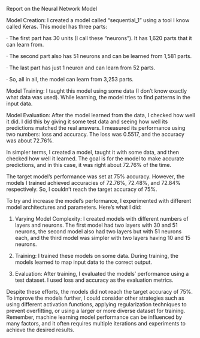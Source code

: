Report on the Neural Network Model

Model Creation: I created a model called “sequential_1” using a tool I know called Keras. This model has three parts:

· The first part has 30 units (I call these “neurons”). It has 1,620 parts that it can learn from.

· The second part also has 51 neurons and can be learned from 1,581 parts.

· The last part has just 1 neuron and can learn from 52 parts.

· So, all in all, the model can learn from 3,253 parts.

Model Training: I taught this model using some data (I don’t know exactly what data was used). While learning, the model tries to find patterns in the input data.

Model Evaluation: After the model learned from the data, I checked how well it did. I did this by giving it some test data and seeing how well its predictions matched the real answers. I measured its performance using two numbers: loss and accuracy. The loss was 0.5517, and the accuracy was about 72.76%.

In simpler terms, I created a model, taught it with some data, and then checked how well it learned. The goal is for the model to make accurate predictions, and in this case, it was right about 72.76% of the time.

The target model’s performance was set at 75% accuracy. However, the models I trained achieved accuracies of 72.76%, 72.48%, and 72.84% respectively. So, I couldn’t reach the target accuracy of 75%.

To try and increase the model’s performance, I experimented with different model architectures and parameters. Here’s what I did:

1. Varying Model Complexity: I created models with different numbers of layers and neurons. The first model had two layers with 30 and 51 neurons, the second model also had two layers but with 51 neurons each, and the third model was simpler with two layers having 10 and 15 neurons.

2. Training: I trained these models on some data. During training, the models learned to map input data to the correct output.

3. Evaluation: After training, I evaluated the models’ performance using a test dataset. I used loss and accuracy as the evaluation metrics.

Despite these efforts, the models did not reach the target accuracy of 75%. To improve the models further, I could consider other strategies such as using different activation functions, applying regularization techniques to prevent overfitting, or using a larger or more diverse dataset for training. Remember, machine learning model performance can be influenced by many factors, and it often requires multiple iterations and experiments to achieve the desired results.
